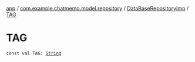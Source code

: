 [app](../../index.md) / [com.example.chatmemo.model.repository](../index.md) / [DataBaseRepositoryImp](index.md) / [TAG](./-t-a-g.md)

# TAG

`const val TAG: `[`String`](https://kotlinlang.org/api/latest/jvm/stdlib/kotlin/-string/index.html)